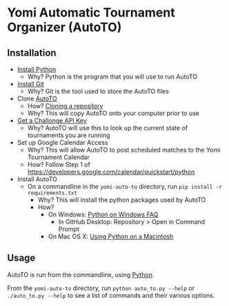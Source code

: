 Yomi Automatic Tournament Organizer (AutoTO)
============================================

Installation
------------

* [Install Python](https://www.python.org/downloads/)
  * Why? Python is the program that you will use to run AutoTO
* [Install Git]( https://help.github.com/desktop/guides/getting-started-with-github-desktop/)
  * Why? Git is the tool used to store the AutoTO files
* Clone [AutoTO](https://github.com/cpennington/yomi-auto-to)
  * How? [Cloning a repository](https://help.github.com/articles/cloning-a-repository/)
  * Why? This will copy AutoTO onto your computer prior to use
* [Get a Challonge API Key](https://challonge.com/settings/developer)
  * Why? AutoTO will use this to look up the current state of tournaments you are running
* Set up Google Calendar Access
  * Why? This will allow AutoTO to post scheduled matches to the Yomi Tournament Calendar
  * How? Follow Step 1 of https://developers.google.com/calendar/quickstart/python
* Install AutoTO
  * On a commandline in the `yomi-auto-to` directory, run `pip install -r requirements.txt`
    * Why? This will install the python packages used by AutoTO
    * How?
      * On Windows: [Python on Windows FAQ](https://docs.python.org/3/faq/windows.html)
          * In GitHub Desktop: Repository > Open in Command Prompt
      * On Mac OS X: [Using Python on a Macintosh](https://docs.python.org/3.6/using/mac.html)

Usage
-----

AutoTO is run from the commandline, using [Python](https://www.python.org).

From the `yomi-auto-to` directory, run `python auto_to.py --help` or `./auto_to.py --help` to see
a list of commands and their various options.
